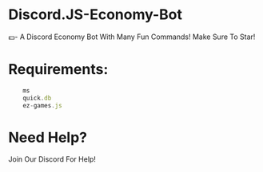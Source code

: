 # Discord.JS-Economy-Bot
💵- A Discord Economy Bot With Many Fun Commands! Make Sure To Star!

# Requirements:
``` discord.js
    ms
    quick.db
    ez-games.js
```

# Need Help?
Join Our Discord For Help!

